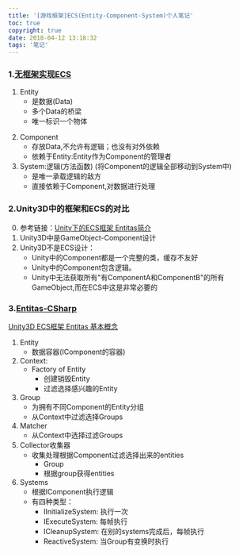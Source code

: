 ```yaml
---
title: '[游戏框架]ECS(Entity-Component-System)个人笔记'
toc: true
copyright: true
date: 2018-04-12 13:18:32
tags: '笔记'
---
```

### 1.[无框架实现ECS](https://zhuanlan.zhihu.com/p/32787878)
1. Entity
    - 是数据(Data)
    - 多个Data的桥梁
    - 唯一标识一个物体

<!--more-->

2. Component
    - 存放Data,不允许有逻辑；也没有对外依赖
    - 依赖于Entity:Entity作为Component的管理者
3. System:逻辑(方法函数)
    (将Component的逻辑全部移动到System中)
    - 是唯一承载逻辑的敌方
    - 直接依赖于Component,对数据进行处理

### 2.Unity3D中的框架和ECS的对比
0. 参考链接：[Unity下的ECS框架 Entitas简介](https://www.cnblogs.com/yangrouchuan/p/7436533.html)
1. Unity3D中是GameObject-Component设计
2. Unity3D不是ECS设计：
    - Unity中的Component都是一个完整的类，缓存不友好
    - Unity中的Component包含逻辑。
    - Unity中无法获取所有"有ComponentA和ComponentB"的所有GameObject,而在ECS中这是非常必要的

### 3.[Entitas-CSharp](https://github.com/sschmid/Entitas-CSharp)
[Unity3D ECS框架 Entitas 基本概念](https://zhuanlan.zhihu.com/p/31393681)
1. Entity
    - 数据容器(IComponent的容器)
2. Context:
    - Factory of Entity
        - 创建销毁Entity
        - 过滤选择感兴趣的Entity
3. Group
    - 为拥有不同Component的Entity分组
    - 从Context中过滤选择Groups
4. Matcher
    - 从Context中选择过滤Groups
5. Collector收集器
    - 收集处理根据Component过滤选择出来的entities
        - Group
        - 根据group获得entities
6. Systems
    - 根据IComponent执行逻辑
    - 有四种类型：
        - IInitializeSystem: 执行一次
        - IExecuteSystem: 每帧执行
        - ICleanupSystem: 在别的systems完成后，每帧执行
        - ReactiveSystem: 当Group有变换时执行


